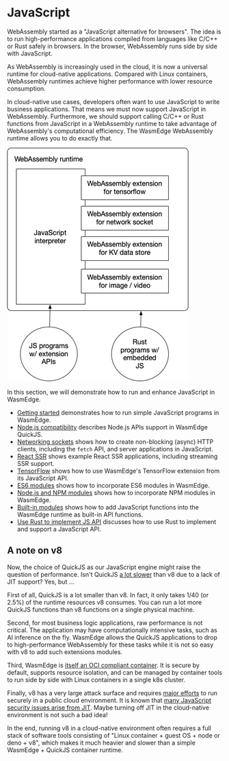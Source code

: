 # JavaScript

WebAssembly started as a "JavaScript alternative for browsers". The idea is to run high-performance applications compiled from languages like C/C++ or Rust safely in browsers. In the browser, WebAssembly runs side by side with JavaScript.

As WebAssembly is increasingly used in the cloud, it is now a universal runtime for cloud-native applications. Compared with Linux containers, WebAssembly runtimes achieve higher performance with lower resource consumption.

In cloud-native use cases, developers often want to use JavaScript to write business applications. That means we must now support JavaScript in WebAssembly. Furthermore, we should support calling C/C++ or Rust functions from JavaScript in a WebAssembly runtime to take advantage of WebAssembly's computational efficiency. The WasmEdge WebAssembly runtime allows you to do exactly that.

![javascript](javascript.png)

In this section, we will demonstrate how to run and enhance JavaScript in WasmEdge.

* [Getting started](js/quickstart.md) demonstrates how to run simple JavaScript programs in WasmEdge.
* [Node.js compatibility](js/nodejs.md) describes Node.js APIs support in WasmEdge QuickJS.
* [Networking sockets](js/networking.md) shows how to create non-blocking (async) HTTP clients, including the `fetch` API, and server applications in JavaScript.
* [React SSR](js/ssr.md) shows example React SSR applications, including streaming SSR support.
* [TensorFlow](js/tensorflow.md) shows how to use WasmEdge's TensorFlow extension from its JavaScript API.
* [ES6 modules](js/es6.md) shows how to incorporate ES6 modules in WasmEdge.
* [Node.js and NPM modules](js/npm.md) shows how to incorporate NPM modules in WasmEdge.
* [Built-in modules](js/modules.md) shows how to add JavaScript functions into the WasmEdge runtime as built-in API functions.
* [Use Rust to implement JS API](js/rust.md) discusses how to use Rust to implement and support a JavaScript API.

## A note on v8

Now, the choice of QuickJS as our JavaScript engine might raise the question of performance. Isn't QuickJS [a lot slower](https://bellard.org/quickjs/bench.html) than v8 due to a lack of JIT support? Yes, but ...

First of all, QuickJS is a lot smaller than v8. In fact, it only takes 1/40 (or 2.5%) of the runtime resources v8 consumes. You can run a lot more QuickJS functions than v8 functions on a single physical machine.

Second, for most business logic applications, raw performance is not critical. The application may have computationally intensive tasks, such as AI inference on the fly. WasmEdge allows the QuickJS applications to drop to high-performance WebAssembly for these tasks while it is not so easy with v8 to add such extensions modules.

Third, WasmEdge is [itself an OCI compliant container](../kubernetes.md).
It is secure by default, supports resource isolation, and can be managed by container tools to run side by side with Linux containers in a single k8s cluster.

Finally, v8 has a very large attack surface and requires [major efforts](https://blog.cloudflare.com/mitigating-spectre-and-other-security-threats-the-cloudflare-workers-security-model/) to run securely in a public cloud environment.
It is known that [many JavaScript security issues arise from JIT](https://www.theregister.com/2021/08/06/edge_super_duper_security_mode/). Maybe turning off JIT in the cloud-native environment is not such a bad idea!

In the end, running v8 in a cloud-native environment often requires a full stack of software tools consisting of "Linux container + guest OS + node or deno + v8", which makes it much heavier and slower than a simple WasmEdge + QuickJS container runtime.
